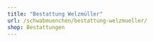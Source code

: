 ```yaml
---
title: "Bestattung Welzmüller"
url: /schwabmuenchen/bestattung-welzmueller/
shop: Bestattungen
---
```

